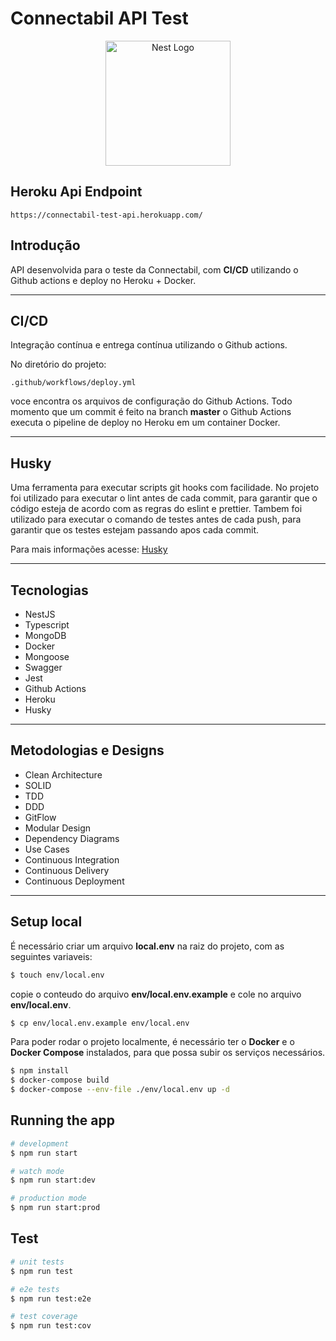 # Connectabil API Test

<p align="center">
  <a href="http://nestjs.com/" target="blank"><img src="https://nestjs.com/img/logo-small.svg" width="200" alt="Nest Logo" /></a>
</p>

## Heroku Api Endpoint

```
https://connectabil-test-api.herokuapp.com/
```

## Introdução

API desenvolvida para o teste da Connectabil, com **CI/CD** utilizando o Github actions e deploy no Heroku + Docker.

<hr>

## CI/CD

Integração contínua e entrega contínua utilizando o Github actions.

No diretório do projeto:

```
.github/workflows/deploy.yml
```

voce encontra os arquivos de configuração do Github Actions.
Todo momento que um commit é feito na branch **master** o Github Actions executa o pipeline de deploy no Heroku em um container Docker.

<hr>

## Husky

Uma ferramenta para executar scripts git hooks com facilidade. No projeto foi utilizado para executar o lint antes de cada commit, para garantir que o código esteja de acordo com as regras do eslint e prettier. Tambem foi utilizado para executar o comando de testes antes de cada push, para garantir que os testes estejam passando apos cada commit.

Para mais informações acesse: [Husky](https://typicode.github.io/husky/#/)

<hr>

## Tecnologias

- NestJS
- Typescript
- MongoDB
- Docker
- Mongoose
- Swagger
- Jest
- Github Actions
- Heroku
- Husky

<hr>

## Metodologias e Designs

- Clean Architecture
- SOLID
- TDD
- DDD
- GitFlow
- Modular Design
- Dependency Diagrams
- Use Cases
- Continuous Integration
- Continuous Delivery
- Continuous Deployment

<hr>

## Setup local

É necessário criar um arquivo **local.env** na raiz do projeto, com as seguintes variaveis:

```bash
$ touch env/local.env
```

copie o conteudo do arquivo **env/local.env.example** e cole no arquivo **env/local.env**.

```bash
$ cp env/local.env.example env/local.env
```

Para poder rodar o projeto localmente, é necessário ter o **Docker** e o **Docker Compose** instalados, para que possa subir os serviços necessários.

```bash
$ npm install
$ docker-compose build
$ docker-compose --env-file ./env/local.env up -d
```

## Running the app

```bash
# development
$ npm run start

# watch mode
$ npm run start:dev

# production mode
$ npm run start:prod
```

## Test

```bash
# unit tests
$ npm run test

# e2e tests
$ npm run test:e2e

# test coverage
$ npm run test:cov
```
